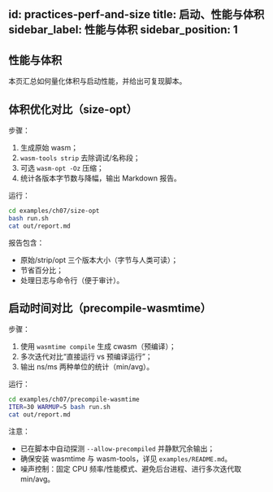 id: practices-perf-and-size
title: 启动、性能与体积
sidebar_label: 性能与体积
sidebar_position: 1
---

## 性能与体积

本页汇总如何量化体积与启动性能，并给出可复现脚本。

## 体积优化对比（size-opt）

步骤：
1. 生成原始 wasm；
2. `wasm-tools strip` 去除调试/名称段；
3. 可选 `wasm-opt -Oz` 压缩；
4. 统计各版本字节数与降幅，输出 Markdown 报告。

运行：

```bash
cd examples/ch07/size-opt
bash run.sh
cat out/report.md
```

报告包含：
- 原始/strip/opt 三个版本大小（字节与人类可读）；
- 节省百分比；
- 处理日志与命令行（便于审计）。

## 启动时间对比（precompile-wasmtime）

步骤：
1. 使用 `wasmtime compile` 生成 cwasm（预编译）；
2. 多次迭代对比“直接运行 vs 预编译运行”；
3. 输出 ns/ms 两种单位的统计（min/avg）。

运行：

```bash
cd examples/ch07/precompile-wasmtime
ITER=30 WARMUP=5 bash run.sh
cat out/report.md
```

注意：
- 已在脚本中自动探测 `--allow-precompiled` 并静默冗余输出；
- 确保安装 wasmtime 与 wasm-tools，详见 `examples/README.md`。
 - 噪声控制：固定 CPU 频率/性能模式、避免后台进程、进行多次迭代取 min/avg。
